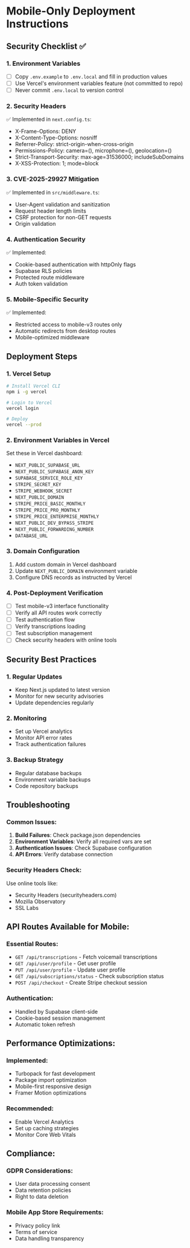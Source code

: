 # Mobile-Only Deployment Instructions

## Security Checklist ✅

### 1. Environment Variables
- [ ] Copy `.env.example` to `.env.local` and fill in production values
- [ ] Use Vercel's environment variables feature (not committed to repo)
- [ ] Never commit `.env.local` to version control

### 2. Security Headers
✅ Implemented in `next.config.ts`:
- X-Frame-Options: DENY
- X-Content-Type-Options: nosniff
- Referrer-Policy: strict-origin-when-cross-origin
- Permissions-Policy: camera=(), microphone=(), geolocation=()
- Strict-Transport-Security: max-age=31536000; includeSubDomains
- X-XSS-Protection: 1; mode=block

### 3. CVE-2025-29927 Mitigation
✅ Implemented in `src/middleware.ts`:
- User-Agent validation and sanitization
- Request header length limits
- CSRF protection for non-GET requests
- Origin validation

### 4. Authentication Security
✅ Implemented:
- Cookie-based authentication with httpOnly flags
- Supabase RLS policies
- Protected route middleware
- Auth token validation

### 5. Mobile-Specific Security
✅ Implemented:
- Restricted access to mobile-v3 routes only
- Automatic redirects from desktop routes
- Mobile-optimized middleware

## Deployment Steps

### 1. Vercel Setup
```bash
# Install Vercel CLI
npm i -g vercel

# Login to Vercel
vercel login

# Deploy
vercel --prod
```

### 2. Environment Variables in Vercel
Set these in Vercel dashboard:
- `NEXT_PUBLIC_SUPABASE_URL`
- `NEXT_PUBLIC_SUPABASE_ANON_KEY`
- `SUPABASE_SERVICE_ROLE_KEY`
- `STRIPE_SECRET_KEY`
- `STRIPE_WEBHOOK_SECRET`
- `NEXT_PUBLIC_DOMAIN`
- `STRIPE_PRICE_BASIC_MONTHLY`
- `STRIPE_PRICE_PRO_MONTHLY`
- `STRIPE_PRICE_ENTERPRISE_MONTHLY`
- `NEXT_PUBLIC_DEV_BYPASS_STRIPE`
- `NEXT_PUBLIC_FORWARDING_NUMBER`
- `DATABASE_URL`

### 3. Domain Configuration
1. Add custom domain in Vercel dashboard
2. Update `NEXT_PUBLIC_DOMAIN` environment variable
3. Configure DNS records as instructed by Vercel

### 4. Post-Deployment Verification
- [ ] Test mobile-v3 interface functionality
- [ ] Verify all API routes work correctly
- [ ] Test authentication flow
- [ ] Verify transcriptions loading
- [ ] Test subscription management
- [ ] Check security headers with online tools

## Security Best Practices

### 1. Regular Updates
- Keep Next.js updated to latest version
- Monitor for new security advisories
- Update dependencies regularly

### 2. Monitoring
- Set up Vercel analytics
- Monitor API error rates
- Track authentication failures

### 3. Backup Strategy
- Regular database backups
- Environment variable backups
- Code repository backups

## Troubleshooting

### Common Issues:
1. **Build Failures**: Check package.json dependencies
2. **Environment Variables**: Verify all required vars are set
3. **Authentication Issues**: Check Supabase configuration
4. **API Errors**: Verify database connection

### Security Headers Check:
Use online tools like:
- Security Headers (securityheaders.com)
- Mozilla Observatory
- SSL Labs

## API Routes Available for Mobile:

### Essential Routes:
- `GET /api/transcriptions` - Fetch voicemail transcriptions
- `GET /api/user/profile` - Get user profile
- `PUT /api/user/profile` - Update user profile
- `GET /api/subscriptions/status` - Check subscription status
- `POST /api/checkout` - Create Stripe checkout session

### Authentication:
- Handled by Supabase client-side
- Cookie-based session management
- Automatic token refresh

## Performance Optimizations:

### Implemented:
- Turbopack for fast development
- Package import optimization
- Mobile-first responsive design
- Framer Motion optimizations

### Recommended:
- Enable Vercel Analytics
- Set up caching strategies
- Monitor Core Web Vitals

## Compliance:

### GDPR Considerations:
- User data processing consent
- Data retention policies
- Right to data deletion

### Mobile App Store Requirements:
- Privacy policy link
- Terms of service
- Data handling transparency